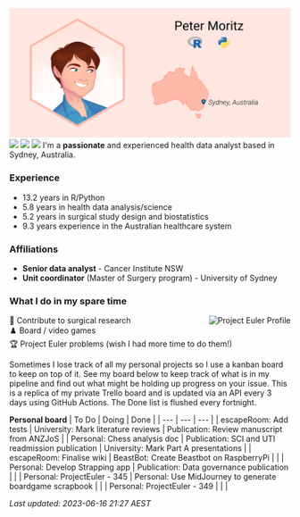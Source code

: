![](img/ProfileBanner.png)
[![](https://img.shields.io/badge/LinkedIn-blue?logo=linkedin)](https://www.linkedin.com/in/peter-moritz/) 
[![](https://img.shields.io/badge/ORCID-A6CE39?logo=orcid&logoColor=white)](https://orcid.org/0000-0002-0106-3893) 
[![](https://img.shields.io/badge/-WoS%20Researcher%20Profile-786BAA?logo=data%3Aimage%2Fpng%3Bbase64%2CiVBORw0KGgoAAAANSUhEUgAAAcAAAAHzCAMAAACAFT1CAAAAmVBMVEUAAAAAAAAaxgRoF%2F8AAAAaxgRoF%2F8AAAAaxgRoF%2F8AAAAaxgRoF%2F8AAAAaxgRoF%2F8AAAAaxgRoF%2F8AAAAaxgRoF%2F8AAAAaxgRoF%2F8AAAAXsAQaxgRoF%2F8AAAAaxgRTEsxoF%2F8AAAAaxgRoF%2F8AAAAaxgRoF%2F8AAAAaxgRoF%2F8AAAAaxgRoF%2F8AAAAaxgRoF%2F8AAAAaxgRoF%2F%2FJoybTAAAAMHRSTlMAEBAQICAgMDAwQEBAUFBQYGBgcHBwgICAj4%2BPj5%2Bfn5%2Bvr6%2B%2Fv7%2FPz8%2Ff39%2Fv7%2B%2FuMpntAAAOwUlEQVR42uzdi46CTBIF4GOY9ATCRIOBYIJZDATDBNOm3%2F%2Fddve%2FMhdtGQftKj3fK5xUU9UXxSPIUyhGuXOuy2PoRLH7i21yA1InGtxoqJcRSJXGfdGVMdSg3J1gtRQixdad0Wn4IlLvPIYqBolWuQtsvQSJtXQT2CaLQBJF1k2kIENOECoz5AShNkMy1nlozpATBPtSBUp3NRt%2BPqTY%2FcrAfRodC6hHx8%2BhzgV0ZOsUpHEB1b%2BUcgEdNUuQxgV0NJQGFGIBZRlyAWUZql9AR02K2yPjbme4%2FWxInbslWxvcEuXu1roUFOQUniupAo27C3ubnpRSdzd1jJviQwh%2BDDkCXtJnuDGOgOxnOAL62ZIRziRzI0bIEZD7M3dWuZAY4fwdDCNkB8MIQz0lY4Tcg2GECvZgGKGCp0icCxWo3YgR8hRpjghBCkYIjyEDKRghPIYUk9DgAuCRb7iLaJwpeAoxHRtSBTO8l81BN57h2c1whvfrDOg043SoItApjVPCZvDgJpoCfQr6qnOa1BH8WIAcKViA8tZRFiDXURYg11EW4KiPQUoLkHP9KHOKDUuABahaE%2FELOGIzwwLkIQULkLcPlRQgJwoW4KhkAbIIWYAsQt6EYRHquAnDImQBsggj94BszsvY3Jjha4ig7BI8R%2BIRBd8DhjSkfJCrXMVdNOV6w%2F%2B20s1mHOLZy3CID2qIOcQrl3OG4DLKIT4om3KG4BkTZwguo5whRHSjPIdgN8oWhg9Ce%2FeE%2BpgtDM952cIEVbGFUa6L2MJMwXki%2BcOq%2BMum%2FaL42yr5A1sYCYeEiyR5K4qibdv98Qr7tt0VRfGWJGxhLqnmja0otm17nNOhbbfF%2BnyUlZsFP4Qv78cb27eb4i1Z4DPrZsEP4ep4L21brJPFzJfROBHujnfWbovkFY2bB7dGD8cg%2FtP0jlyN30qOQbwDQJpVnXtyfYTf2RyD2OAfZll2lq3M1fbHIF7wibmyFtnKLI5B7HFCmjeDe0aZ0CHCY40zTFb3bGV%2BYBtqBfWIltXUEHnd6f0Ywg5njSEObEYvez0GscIUJqstm1G%2F9TGIBaaK8849B3tVgjshK6h%2FNa0HNqOi9tFW%2BKm47LkzKucTuMAVTNZwnPhqLXAF9S%2Bmlgl%2B1ApdQT0%2BZshxQsEK6smQCSYKVlBPhrx6X%2BhbQUfLhgNhq3EFHUVZ9%2BQJal1BRyYfnviE8DXQSdK84kf8HGaCp8AXzC7rnjPBXaiz%2BPmZcni0BKVuhBaYhF1pJfQT%2BIppWIa1yOsw75iKX8Na4nWYLW7MPFBTWgu8DvOGm4seZzas5d0IxV0suydI8E39NoxPXD98goX%2BbRgvU9rHTrBVsA3Dj6HnJbbiIWK6bHDq9ZGcMX6D6djP%2BBNcKR8ipks79Ql6xngNZ7mMsBbysLMFwAhnSlDBSQQj9CSY6DqJYIS1gNP4AwBGOFOCW237aIywDt7DrCHAcniMBBV%2BArk7U4ftYQ6QQus2dxe2h9lBjKh0GmVhe5g1BDG1U2fAqNX3CWRDWmKk7xPIbsZG%2BNervk8gu5kao5W%2BTyA%2FhSbwfZgEIqW9mhkicA8DqXLrNEgD3%2BltIVZUK5shsFB3Fsh1NMMHibbrMFxHh%2BCHgQvIZho1QzywUXYjlAdNNsJHLcf4U6JKSQHiwDH%2BtLh3MkUI3YQm0KHUcB8m4Rh%2FnumcPCb4jbQ99Mit8ALERtfTeBahwWetqh6GRVjji3f2MJeYXnABgj3MBCWfRczTw3AmNPjijT3MNJXMAkTBHmaidJBYgNiyh5kqagQWIFqeJU2XWXEFiAPPkvQMFDW%2B430YRb2MAQRMEQVUW9rwBRg2wBV0izpBBYiCTaiafZkKo5BnEdAvtYFvwoxaLU0ol9ESp%2BzZhF6nklGAYBOqpRvNccpCSRPKA4oBJyVKmlA%2Bg8nE%2FNY5Hkge5D3gR4WOx%2FGcJ1JPgPKbUO5uNzij5XG8ig%2Bh8QTIKUL%2Bh7DEOQcFTzs5EdoI53CKmEM8hPr%2FzhdOEbOIendDPc5KOEXMpL7nCDFKOEXIb2UanFeIf1zNG2vWiAqwwMOK7b1GiNGWt7KlH08M8Gk5RUhvRlNhAb7iJ7iv1sCLY6DwccIaBnhn2R06mBHHQNkJ9hhxjld4yJuKC3CD6TgQVhAXYAEm%2BOtTpFHBOV7yQLiEvAATMMGpOjBAzQlag4tauc%2Fj%2Bfwlh8QAMRE3ZTowQNUJxphgzzleaoIlRvp20phgDwaoOsFYaIAFmOB8CyheGKDMBHuMFG6FMsFYbIAJmOBlORig5gQ7MEDNCVqDqQreSROYYA7BAeISJtiAAWpO0EYMUHWCKSQHeMAT66dfY5pqJ2wrlGf0fYSfaBmgrARtDAaoOcEcDFA0Y6dPECID3OE83vgdIvEBFjiPCcZggPItpx3i8kBe3euzDgxQh9y%2FhcYAdW6qxWCAajT%2BCZAB6hvoG1yFB%2FKBRIN%2FC5QB6hoHbQwGqEzsPsjAADWPgxX%2B19656DhrM2F41vpQ%2FIOClj8ItKVBXYQbumhdz%2F1fXM9HV%2FmSECf2wPvcwqOx550xCQRK%2Fg%2FCH0ikQPCdn%2BAhUGSY%2BB9JFQiDP3oNjDyBCBPfkmCB4P%2Ffk2SBoJuVYIGgYjZyBQLNzNxJFQgyy79SQaBM1MS%2FoyFQJAP%2FwawgUCA9%2F4WBQHlU%2FA86CJRGyf%2BihEBZaMv%2FwmoIFBYgPCYFgbIChE8vVyD8Lc%2Fz8f50AAHCx2rJD3vhj3lSECiBls%2FRQ6CwAO9TiRYIf2w1vtBNnIK%2FyqQgUMIA5jyd6F%2BpgD%2FmUvTvxMAfWwWBqaIsX4GBQBEDtPPUogXCH7MW%2FXuh8MdTygId%2FF2mEy0Q%2FpgL0QLhj2cl6n8j4G%2F5XmKf4koe%2FphL0X%2B9A39slWSB8Mc8iP7%2FQPhjLkX%2Fgyf8sVWSV%2FLwxzykKfAd%2Fq6lSFLgCH9B4%2FxHBIHY315Jl%2BI%2BycHf9RSiBcIfzykKfKFNUFgOQBtpmo1RTMVhyEQLhD82MQTiA7OWg1E9f5%2BEUUzP4bAqtWn2G60c1XNI%2BtQEjhi%2FhAyDLxAYlmziwEyJDUMd4vuN1BD4NCrL4bEqrVHMDvHvRvq0BOaIDyH7mHck%2BUCogR%2FFlNQopkH7eTNVSgLf0X6G7GP2CIIpti8%2B7UNHMfhEsONHk6XzMtShfVnA8LAkjxyhJ34CRToC97QqSsvPYEonyTdY3i6hSkbgEddfyHe%2Bb8gRiV5%2FPm0qSf4Ty4eQaX7vng7S3zK6RJK8y%2FF2YhlZIkn%2BFU%2Bvl9EnEgQbpIeQJfiBNvRmlOEomDSC4AnH51KKJIKgw%2FG5FJNEEHQ7rN6XUiQRBF8xu16KSSIINvjwIWQJumtBG6pnjo1JQeAHupflFAnkCPeC7iVgCb5jGnoNteU0KBbkCLzOzgyngkkgRxwRHu6giJ8jTng4EbIE3fNB%2BYUswc%2B0uxiUn4%2BJnyMOePdyD0X0fcQRzWfAEjyk3sUg%2B%2FlksdtQh1efd9FffNeELka1nDDZhRyBLqacOWW6r7ah6GKygVPGf6Z9xEbp37SWU6c9O87GRqmYOX1s7DZ0j9Mz3PeCL%2B75NDg972OOPA0d0XveSRG3DXUYnN3JEHca6nI8GQwX5l8R5am1LIw%2Bbhv6TilRzSwOq6IO0z4pHQrDEqnpL07u%2BezQu4RLEsftXoJZzwLxs%2Fxhq5eg6ngN%2Fijf5iWoWivfX7RhmttBXyh%2FRB%2BiLkHo8%2F3Ru4BLEPo8f7FXgp%2FQF8wf5XIuQejjlv6Li0ADfeF%2BcuvkNrETzDrLq%2FRHRxcBTF2C%2BaODW%2F3DmGLg9fqjnYvAGz2PyvAaqOgczq34daiqZ165PxpdBL6gcwnlj95cBA64%2BkL5o71b4zRNVTNvwx99cTF4dGywvAF%2FERcSbo%2B%2BM5S%2FOFH%2BDY3LddiKLnFYT5BQleF1YTVdZOdWspHQveVt%2BPP4XEOQyLzIvgF%2FcaP8KezROfAKmTRdReNkD2PK3vIamRRdR%2B4En6G6s8yb8%2BfhpA5jdDfzWukVXc3oYvACewvWfwldgq%2Bwd56ObiEXdoaWK7fHXNFtODlnqKr8npPhj0YhZ2hWG14%2FVtOtNBHPUBycHrOmm8lTP0N1PbAP4t8%2FcAmfoVnVz7wZBkVLGBM9Q9WZcxPxz%2BOQyBnqyZt4Y9S0kF1iZ6jeyrHpb98X85nOGVq0g%2BVLID54vLsUdkq67ifeKlNGd%2FDqIu%2BUiqozfD1oP%2BO9DvX38qpor687TK%2BTeh3qPr4xlsGC6Wf0TyROY%2FOaE028ELQvHvsnmmvyv5qXmhlMGQWgOY4PPUbH8a3Z5350zxgMisKR54fmbQyn8jSOTfOa7%2BgcA2%2Bdlh7DlzzfN01zHMfxdFul%2FVprTZPn%2BQtdpuJtY0t6FvkfND6H%2FHd2tATLW2bSJJ0e159sNK4%2F4Uy4%2FmRT4%2FqTjeJN0isSDNqYmtZDwR54OiiMGekBbQzSQ0SU5Q1hCxIM2hijaH1oHJ%2FCmdB9yqZC95k8WCrZmtZLi9mnbDJeO52iVdNjdSSbAt2LcAy6FyQJdC9p7CQwe8FOArMX7CQQHhDm54K2RIbyQ5hH%2BaEEUX7LGVB%2BmKeh%2FMTO01B%2BKEGMXlCCRlMcUIJYPGCkPWQkF2yV5pIAzcgOKEE0LyjBxT%2B2Cyp8L%2F1cUIKmoH8ACuGnJzDoPVGC6D1RgitP7ihB29IZgJEdHUAm%2FPIDPXbuKMGYyQ%2B0CfcuikCULyXQu6AE%2B4yuBMyYWmOtBH1I80gOqxiozQuSA%2Bhl6wOZhT5EiYj6gJqhD1EC%2BrYaJab79QEtPLaDDvqwldjUyBp9jA2rDxisa9HHxMwNoEXngnkMOpeYlPxwZlx9kn9DzVQExO6VbK8JiP097blWBMSGwb4gECMMonFBGOxLAhH%2B5BM3Hw5Ri5tP8iFqKkVSwccSc5sRiIXe8tGJQ3QoCcRm2uLFh0N0qjNKA9AKtwcm2faAtpuwh8WSgT3Bi6VBbs%2BJp9qz4C0DnjhNrSah4HsXO1QZSQCoiX2mriAgdCAz9%2BhZxGYJO9SahIKXvqYtaJv8DLjkHzTJeE%2F2AAAAAElFTkSuQmCC)](https://www.webofscience.com/wos/author/record/IST-1945-2023) 
I'm a **passionate** and experienced health data analyst based in Sydney, Australia.

### Experience

* <!--RPythonExp-->13.2<!--END--> years in R/Python
* <!--HealthAnalysis-->5.8<!--END--> years in health data analysis/science
* <!--SurgDesign-->5.2<!--END--> years in surgical study design and biostatistics
* <!--AusHC-->9.3<!--END--> years experience in the Australian healthcare system

### Affiliations

* **Senior data analyst** - Cancer Institute NSW
* **Unit coordinator** (Master of Surgery program) - University of Sydney

### What I do in my spare time

:memo: Contribute to surgical research<img src="https://projecteuler.net/profile/PeterM74.png" alt="Project Euler Profile" align="right"/>  
:chess_pawn: Board / video games  
:trophy: Project Euler problems (wish I had more time to do them!)

Sometimes I lose track of all my personal projects so I use a kanban board to keep on top of it. See my board below to keep track of what is in my pipeline and find out what might be holding up progress on your issue. This is a replica of my private Trello board and is updated via an API every 3 days using GitHub Actions. The Done list is flushed every fortnight.

<!--TrelloBoard-->
**Personal board**
| To Do | Doing | Done |
| --- | --- | --- |
| escapeRoom: Add tests | University: Mark literature reviews | Publication: Review manuscript from ANZJoS |
| Personal: Chess analysis doc | Publication: SCI and UTI readmission publication | University: Mark Part A presentations |
| escapeRoom: Finalise wiki | BeastBot: Create Beastbot on RaspberryPi |   |
| Personal: Develop Strapping app | Publication: Data governance publication |   |
| Personal: ProjectEuler - 345 | Personal: Use MidJourney to generate boardgame scrapbook |   |
| Personal: ProjectEuler - 349 |   |   |

*Last updated: 2023-06-16 21:27 AEST*
<!--END-->
